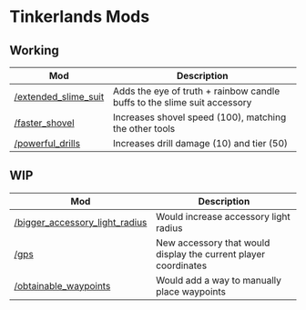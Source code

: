 # Tinkerlands Mods

## Working

| Mod                                           | Description                                                              |
| --------------------------------------------- | ------------------------------------------------------------------------ |
| [/extended_slime_suit](./extended_slime_suit) | Adds the eye of truth + rainbow candle buffs to the slime suit accessory |
| [/faster_shovel](./faster_shovel)             | Increases shovel speed (100), matching the other tools                   |
| [/powerful_drills](./powerful_drills)         | Increases drill damage (10) and tier (50)                                |

## WIP

| Mod                                                               | Description                                                     |
| ----------------------------------------------------------------- | --------------------------------------------------------------- |
| [/bigger_accessory_light_radius](./bigger_accessory_light_radius) | Would increase accessory light radius                           |
| [/gps](./gps)                                                     | New accessory that would display the current player coordinates |
| [/obtainable_waypoints](./obtainable_waypoints)                   | Would add a way to manually place waypoints                     |
